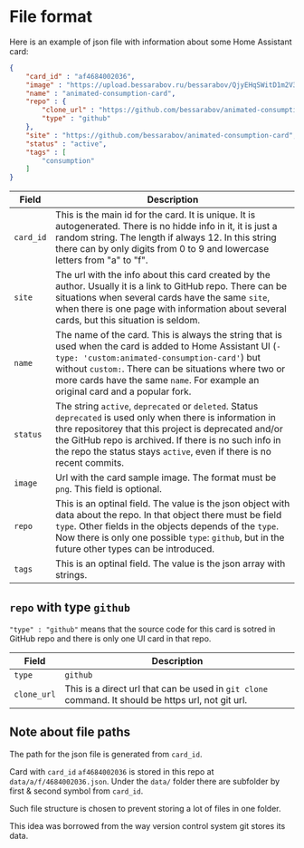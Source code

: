 # File format

Here is an example of json file with information about some Home Assistant card:

```json
{
    "card_id" : "af4684002036",
    "image" : "https://upload.bessarabov.ru/bessarabov/QjyEHqSWitD1m2V3CuUdJNNFGBo.png",
    "name" : "animated-consumption-card",
    "repo" : {
        "clone_url" : "https://github.com/bessarabov/animated-consumption-card.git",
        "type" : "github"
    },
    "site" : "https://github.com/bessarabov/animated-consumption-card",
    "status" : "active",
    "tags" : [
        "consumption"
    ]
}
```

| Field | Description |
| --- | --- |
| `card_id` | This is the main id for the card. It is unique. It is autogenerated. There is no hidde info in it, it is just a random string. The length if always 12. In this string there can by only digits from 0 to 9 and lowercase letters from "a" to "f".  |
| `site` | The url with the info about this card created by the author. Usually it is a link to GitHub repo. There can be situations when several cards have the same `site`, when there is one page with information about several cards, but this situation is seldom. |
| `name` | The name of the card. This is always the string that is used when the card is added to Home Assistant UI (`- type: 'custom:animated-consumption-card'`) but without `custom:`. There can be situations where two or more cards have the same `name`. For example an original card and a popular fork. |
| `status` | The string `active`, `deprecated` or `deleted`. Status `deprecated` is used only when there is information in thre repositorey that this project is deprecated and/or the GitHub repo is archived. If there is no such info in the repo the status stays `active`, even if there is no recent commits. |
| `image` | Url with the card sample image. The format must be `png`. This field is optional. |
| `repo` | This is an optinal field. The value is the json object with data about the repo. In that object there must be field `type`. Other fields in the objects depends of the `type`. Now there is only one possible `type`: `github`, but in the future other types can be introduced. |
| `tags` | This is an optinal field. The value is the json array with strings. |

## `repo` with type `github`

`"type" : "github"` means that the source code for this card is sotred in GitHub repo and there is only one UI card in that repo.

| Field | Description |
| --- | --- |
| `type` | `github` |
| `clone_url` | This is a direct url that can be used in `git clone` command. It should be https url, not git url. |

## Note about file paths

The path for the json file is generated from `card_id`.

Card with `card_id` `af4684002036` is stored in this repo at `data/a/f/4684002036.json`.
Under the `data/` folder there are subfolder by first & second symbol from `card_id`.

Such file structure is chosen to prevent storing a lot of files in one folder.

This idea was borrowed from the way version control system git stores its data.
